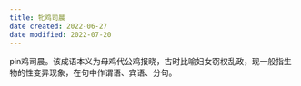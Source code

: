 ```yaml
---
title: 牝鸡司晨
date created: 2022-06-27
date modified: 2022-07-20
---
```


pin鸡司晨。该成语本义为母鸡代公鸡报晓，古时比喻妇女窃权乱政，现一般指生物的性变异现象，在句中作谓语、宾语、分句。
